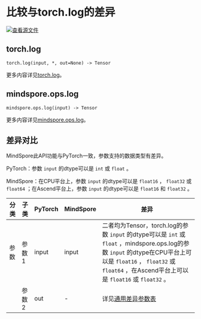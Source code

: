 # 比较与torch.log的差异

[![查看源文件](https://mindspore-website.obs.cn-north-4.myhuaweicloud.com/website-images/r2.3.q1/resource/_static/logo_source.svg)](https://gitee.com/mindspore/docs/blob/r2.3.q1/docs/mindspore/source_zh_cn/note/api_mapping/pytorch_diff/log.md)

## torch.log

```text
torch.log(input, *, out=None) -> Tensor
```

更多内容详见[torch.log](https://pytorch.org/docs/1.8.1/generated/torch.log.html)。

## mindspore.ops.log

```text
mindspore.ops.log(input) -> Tensor
```

更多内容详见[mindspore.ops.log](https://www.mindspore.cn/docs/zh-CN/r2.3.0rc1/api_python/ops/mindspore.ops.log.html)。

## 差异对比

MindSpore此API功能与PyTorch一致，参数支持的数据类型有差异。

PyTorch：参数 `input` 的dtype可以是 ``int`` 或 ``float`` 。

MindSpore：在CPU平台上，参数 `input` 的dtype可以是 ``float16`` ， ``float32`` 或 ``float64`` ；在Ascend平台上，参数 `input` 的dtype可以是 ``float16`` 和 ``float32`` 。

| 分类 | 子类 |PyTorch | MindSpore | 差异 |
| --- | --- | --- | --- |---|
| 参数 | 参数1 | input | input | 二者均为Tensor，torch.log的参数 `input` 的dtype可以是 ``int`` 或 ``float`` ，mindspore.ops.log的参数 `input` 的dtype在CPU平台上可以是 ``float16`` ， ``float32`` 或 ``float64`` ，在Ascend平台上可以是 ``float16`` 或 ``float32`` 。|
|      | 参数2 | out | - | 详见[通用差异参数表](https://www.mindspore.cn/docs/zh-CN/r2.3.0rc1/note/api_mapping/pytorch_api_mapping.html#通用差异参数表) |
